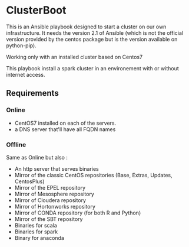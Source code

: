 # ClusterBoot

This is an Ansible playbook designed to start a cluster on our own infrastructure. It needs the version 2.1 of Ansible (which is not the official version provided by the centos package but is the version available on python-pip).

Working only with an installed cluster based on Centos7

This playbook install a spark cluster in an environement with or without internet access.

## Requirements

### Online

- CentOS7 installed on each of the servers.
- a DNS server that'll have all FQDN names

### Offline
Same as Online but also :
- An http server that serves binaries
- Mirror of the classic CentOS repositories (Base, Extras, Updates, CentosPlus)
- Mirror of the EPEL repository
- Mirror of Mesosphere repository
- Mirror of Cloudera repository
- Mirror of Hortonworks repository
- Mirror of CONDA repository (for both R and Python)
- Mirror of the SBT repository
- Binaries for scala
- Binaries for spark
- Binary for anaconda
